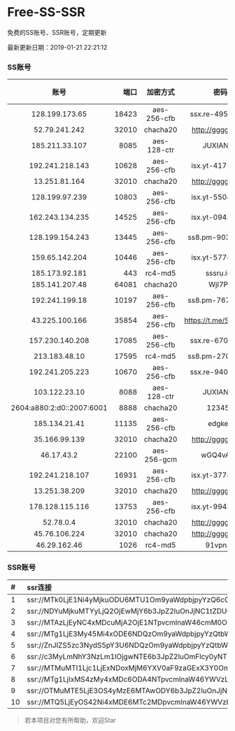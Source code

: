# Free-SS-SSR

免费的SS账号、SSR账号，定期更新

最新更新日期：2019-01-21 22:21:12 

### SS账号

|账号|端口|加密方式|密码|更新时间|国家|
|:-----:|-----:|:----:|:----:|:----:|:----:|
|128.199.173.65|18423|aes-256-cfb|ssx.re-49523847|22:17:11|SG|
|52.79.241.242|32010|chacha20|http://gggg.rocks|22:17:23|KR|
|185.211.33.107|8085|aes-128-ctr|JUXIANGE|22:17:12|US|
|192.241.218.143|10628|aes-256-cfb|isx.yt-41714143|22:17:05|US|
|13.251.81.164|32010|chacha20|http://gggg.rocks|22:17:18|SG|
|128.199.97.239|10803|aes-256-cfb|isx.yt-55046786|22:17:08|SG|
|162.243.134.235|14525|aes-256-cfb|isx.yt-09421850|22:17:05|US|
|128.199.154.243|13445|aes-256-cfb|ss8.pm-90336373|22:12:06|SG|
|159.65.142.204|10446|aes-256-cfb|isx.yt-57743916|22:17:11|SG|
|185.173.92.181|443|rc4-md5|sssru.icu|22:17:24|RU|
|185.141.207.48|64081|chacha20|WjI7PF|22:17:14|GB|
|192.241.199.18|10197|aes-256-cfb|ss8.pm-76784839|22:17:05|US|
|43.225.100.166|35854|aes-256-cfb|https://t.me/SSR0000|22:17:15|HK|
|157.230.140.208|17085|aes-256-cfb|ssx.re-67052251|22:17:10|US|
|213.183.48.10|17595|rc4-md5|ss8.pm-27083373|22:17:06|RU|
|192.241.205.223|10670|aes-256-cfb|ssx.re-94069285|22:17:05|US|
|103.122.23.10|8088|aes-128-ctr|JUXIANGE|22:17:08|US|
|2604:a880:2:d0::2007:6001|8888|chacha20|123456|22:18:15|US|
|185.134.21.41|11135|aes-256-cfb|edgkeb|22:17:13|GB|
|35.166.99.139|32010|chacha20|http://gggg.rocks|22:17:16|US|
|46.17.43.2|22100|aes-256-gcm|wGQ4vA7D|22:17:14|RU|
|192.241.218.107|16931|aes-256-cfb|isx.yt-37788168|22:17:05|US|
|13.251.38.209|32010|chacha20|http://gggg.rocks|22:17:21|SG|
|178.128.115.116|13753|aes-256-cfb|isx.yt-99438832|22:17:08|SG|
|52.78.0.4|32010|chacha20|http://gggg.rocks|22:17:13|KR|
|45.76.106.224|32010|chacha20|http://gggg.rocks|22:17:13|JP|
|46.29.162.46|1026|rc4-md5|91vpn.cf|22:17:29|RU|


### SSR账号

|#|ssr连接|
|:-----|:-----|
|1|ssr://MTk0LjE1Ni4yMjkuODU6MTU1Om9yaWdpbjpyYzQ6cGxhaW46Ykc1amJnLz9yZW1hcmtzPVUxTlNWRTlQVEY5T2IyUmxPdVctdC1XYnZTQSZncm91cD1WMWRYTGxOVFVsTlVUMDlNTGtOUFRR|
|2|ssr://NDYuMjkuMTYyLjQ2OjEwMjY6b3JpZ2luOnJjNC1tZDU6cGxhaW46T1RGMmNHNHVZMlkvP3JlbWFya3M9VTFOU1ZFOVBURjlPYjJSbE91U19oT2U5bC1hV3J5QSZncm91cD1WMWRYTGxOVFVsTlVUMDlNTGtOUFRR|
|3|ssr://MTAzLjEyNC4xMDcuMjA2OjE1NTpvcmlnaW46cmM0OnBsYWluOmJHNWpiZy8_cmVtYXJrcz1VMU5TVkU5UFRGOU9iMlJsT3VTNm11V2txdVdjc09XTXVpQSZncm91cD1WMWRYTGxOVFVsTlVUMDlNTGtOUFRR|
|4|ssr://MTg1LjE3My45Mi4xODE6NDQzOm9yaWdpbjpyYzQtbWQ1OnBsYWluOmMzTnpjblV1YVdOMS8_cmVtYXJrcz1VMU5TVkU5UFRGOU9iMlJsT3VTX2hPZTlsLWFXcnlBJmdyb3VwPVYxZFhMbE5UVWxOVVQwOU1Ma05QVFE|
|5|ssr://ZnJlZS5zc3NydS5pY3U6NDQzOm9yaWdpbjpyYzQtbWQ1Omh0dHBfc2ltcGxlOmMzTnpjblV1YVdOMS8_cmVtYXJrcz1VMU5TVkU5UFRGOU9iMlJsT3VTX2hPZTlsLWFXcnlBJmdyb3VwPVYxZFhMbE5UVWxOVVQwOU1Ma05QVFE|
|6|ssr://c3MyLmNhY3NzLm1lOjgwNTE6b3JpZ2luOmFlcy0yNTYtY2ZiOnBsYWluOk16a3hORFE1TXpneU5nLz9yZW1hcmtzPVUxTlNWRTlQVEY5T2IyUmxPdVNfaE9lOWwtYVdyeUEmZ3JvdXA9VjFkWExsTlRVbE5VVDA5TUxrTlBUUQ|
|7|ssr://MTMuMTI1Ljc1LjExNDoxMjM6YXV0aF9zaGExX3Y0OmFlcy0yNTYtY2ZiOmh0dHBfc2ltcGxlOk1USXpNVEl6Lz9yZW1hcmtzPVUxTlNWRTlQVEY5T2IyUmxPdWUtanVXYnZTQkJiV0Y2YjI3bWxiRG1qYTdrdUszbHY0TSZncm91cD1WMWRYTGxOVFVsTlVUMDlNTGtOUFRR|
|8|ssr://MTg1LjIxMS4zMy4xMDc6ODA4NTpvcmlnaW46YWVzLTEyOC1jdHI6cGxhaW46U2xWWVNVRk9SMFUvP29iZnNwYXJhbT1VMU12VTFOUzU2NkE1THVMT21oMGRIQTZMeTkwTG1OdUwxSkVNRVEzYzNnJnByb3RvcGFyYW09TVREbGhZTXhkT2F6cU9XR2pEcG9kSFJ3T2k4dmRDNWpiaTlTWlVWUlduaHomcmVtYXJrcz1VMU5TVkU5UFRGOU9iMlJsT3VXLXQtV2J2U0EmZ3JvdXA9VjFkWExsTlRVbE5VVDA5TUxrTlBUUQ|
|9|ssr://OTMuMTE5LjE3OS4yMzE6MTAwODY6b3JpZ2luOnJjNC1tZDUtNjpwbGFpbjpiV2xzZFhoby8_b2Jmc3BhcmFtPTVweTY1Wnk2NXJXTDZLLUVPbWgwZEhBNkx5OTBMbU51TDBWb1pHMVVlR1UmcHJvdG9wYXJhbT1NVERsaFlNeGRPYXpxT1dHakRwb2RIUndPaTh2ZEM1amJpOVNaVVZSV25oeiZyZW1hcmtzPVUxTlNWRTlQVEY5T2IyUmxPdWU5bC1tcHJPV3d2T1M2bWlBJmdyb3VwPVYxZFhMbE5UVWxOVVQwOU1Ma05QVFE|
|10|ssr://MTQ5LjEyOS42Ni4xMDE6MTc2MDpvcmlnaW46YWVzLTI1Ni1jZmI6cGxhaW46TVRJek5EVS8_cmVtYXJrcz1VMU5TVkU5UFRGOU9iMlJsT3VlLWp1V2J2U0EmZ3JvdXA9VjFkWExsTlRVbE5VVDA5TUxrTlBUUQ|


> 若本项目对您有所帮助，欢迎Star